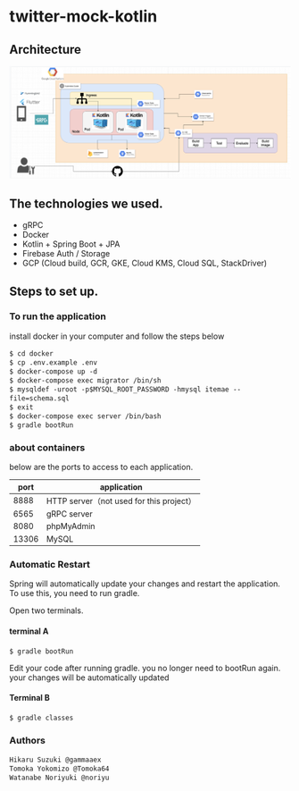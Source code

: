 # twitter-mock-kotlin

## Architecture
![alt text](image/architecture.png "architecture")

## The technologies we used.
- gRPC
- Docker
- Kotlin + Spring Boot + JPA
- Firebase Auth / Storage
- GCP (Cloud build, GCR, GKE, Cloud KMS, Cloud SQL, StackDriver)

## Steps to set up.

### To run the application
install docker in your computer and follow the steps below

```
$ cd docker
$ cp .env.example .env
$ docker-compose up -d
$ docker-compose exec migrator /bin/sh
$ mysqldef -uroot -p$MYSQL_ROOT_PASSWORD -hmysql itemae --file=schema.sql
$ exit
$ docker-compose exec server /bin/bash
$ gradle bootRun
```

### about containers
below are the ports to access to each application.

|port|application|
|---|---|
|8888|HTTP server（not used for this project）|
|6565|gRPC server|
|8080|phpMyAdmin|
|13306|MySQL|

### Automatic Restart
Spring will automatically update your changes and restart the application. To use this, you need to run gradle.

Open two terminals.
#### terminal A
```
$ gradle bootRun
```

Edit your code after running gradle. you no longer need to bootRun again. your changes will be automatically updated
#### Terminal B
```
$ gradle classes
```

### Authors
```
Hikaru Suzuki @gammaaex
Tomoka Yokomizo @Tomoka64
Watanabe Noriyuki @noriyu
```
